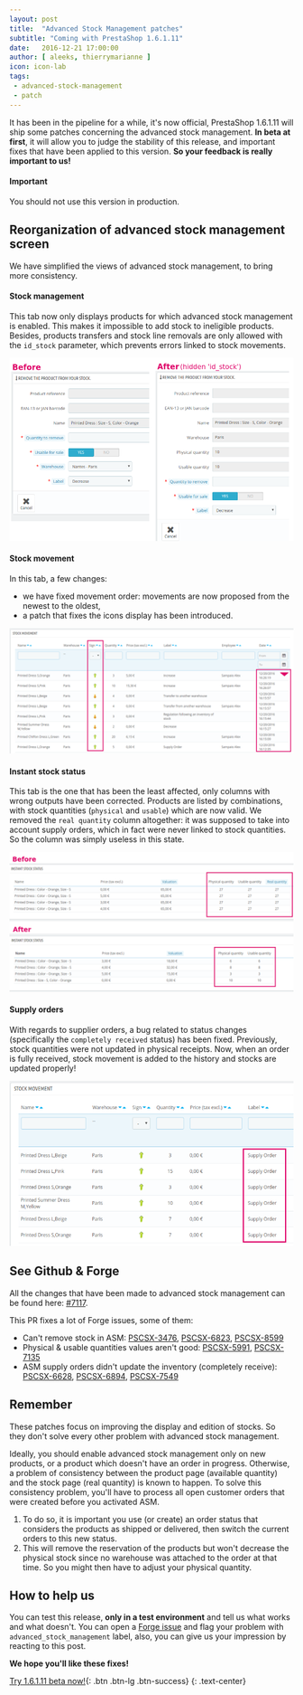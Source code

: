 ```yaml
---
layout: post
title:  "Advanced Stock Management patches"
subtitle: "Coming with PrestaShop 1.6.1.11"
date:   2016-12-21 17:00:00
author: [ aleeks, thierrymarianne ]
icon: icon-lab
tags:
 - advanced-stock-management
 - patch
---
```


It has been in the pipeline for a while, it's now official, PrestaShop 1.6.1.11 will ship some patches concerning the advanced stock management.
**In beta at first**, it will allow you to judge the stability of this release, and important fixes that have been applied to this version. **So your feedback is really important to us!**

<div class="alert alert-important" role="alert">
<h4><i class='icon-fire'></i> Important</h4>
You should not use this version in production.
</div>

## Reorganization of advanced stock management screen
We have simplified the views of advanced stock management, to bring more consistency.


#### Stock management
This tab now only displays products for which advanced stock management is enabled.
This makes it impossible to add stock to ineligible products. Besides, products transfers and stock line removals are only allowed with the `id_stock` parameter, which prevents errors linked to stock movements.

![Stock management](/assets/images/2016/12/asm-remove.png)


#### Stock movement
In this tab, a few changes:

- we have fixed movement order: movements are now proposed from the newest to the oldest,
- a patch that fixes the icons display has been introduced.

![Stock movement](/assets/images/2016/12/asm-stock-movement.png)


#### Instant stock status
This tab is the one that has been the least affected, only columns with wrong outputs have been corrected. Products are listed by combinations, with stock quantities (`physical` and `usable`) which are now valid.
We removed the `real quantity` column altogether: it was supposed to take into account supply orders, which in fact were never linked to stock quantities. So the column was simply useless in this state.

![Instant stock status](/assets/images/2016/12/asm-stock-instant.png)


#### Supply orders
With regards to supplier orders, a bug related to status changes (specifically the `completely received` status) has been fixed.
Previously, stock quantities were not updated in physical receipts.
Now, when an order is fully received, stock movement is added to the history and stocks are updated properly!

![Supply orders](/assets/images/2016/12/asm-supply-order.png)


## See Github & Forge
All the changes that have been made to advanced stock management can be found here: [#7117](https://github.com/PrestaShop/PrestaShop/pull/7117).

This PR fixes a lot of Forge issues, some of them:

- Can't remove stock in ASM: [PSCSX-3476](http://forge.prestashop.com/browse/PSCSX-3476), [PSCSX-6823](http://forge.prestashop.com/browse/PSCSX-6823), [PSCSX-8599](http://forge.prestashop.com/browse/PSCSX-8599)
- Physical & usable quantities values aren't good: [PSCSX-5991](http://forge.prestashop.com/browse/PSCSX-5991), [PSCSX-7135](http://forge.prestashop.com/browse/PSCSX-7135)
- ASM supply orders didn't update the inventory (completely receive): [PSCSX-6628](http://forge.prestashop.com/browse/PSCSX-6628), [PSCSX-6894](http://forge.prestashop.com/browse/PSCSX-6894), [PSCSX-7549](http://forge.prestashop.com/browse/PSCSX-7549)


## Remember
These patches focus on improving the display and edition of stocks. So they don't solve every other problem with advanced stock management.

Ideally, you should enable advanced stock management only on new products, or a product which doesn't have an order in progress. Otherwise, a problem of consistency between the product page (available quantity) and the stock page (real quantity) is known to happen.
To solve this consistency problem, you'll have to process all open customer orders that were created before you activated ASM.

1. To do so, it is important you use (or create) an order status that considers the products as shipped or delivered, then switch the current orders to this new status.
2. This will remove the reservation of the products but won't decrease the physical stock since no warehouse was attached to the order at that time. So you might then have to adjust your physical quantity.

## How to help us
You can test this release, **only in a test environment** and tell us what works and what doesn't.
You can open a [Forge issue](http://forge.prestashop.com) and flag your problem with `advanced_stock_management` label, also, you can  give us your impression by reacting to this post.

**We hope you'll like these fixes!**

[Try 1.6.1.11 beta now!](https://download.prestashop.com/download/old/prestashop_1.6.1.11-beta.zip){: .btn .btn-lg .btn-success}
{: .text-center}